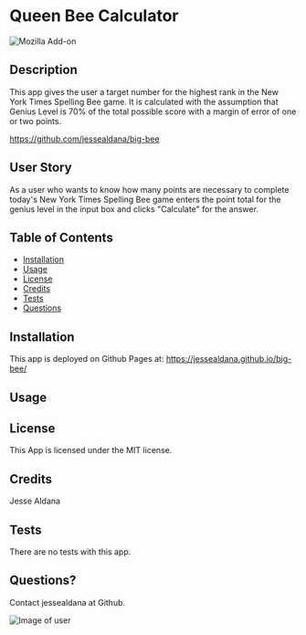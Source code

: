 #  Queen Bee Calculator
  ![Mozilla Add-on](https://img.shields.io/amo/v/blue?color=blue&label=QueenBee%20Calculator&logoColor=white)
  
 ## Description

  This app gives the user a target number for the highest rank in the New York Times Spelling Bee game. It is calculated with the assumption that Genius Level is 70% of the total possible score with a margin of error of one or two points.

  https://github.com/jessealdana/big-bee

 ## User Story

  As a user who wants to know how many points are necessary to complete today's New York Times Spelling Bee game enters the point total for the genius level in the input box and clicks "Calculate" for the answer.   

 
 ## Table of Contents
  * [Installation](#Installation)
  * [Usage](#Usage)
  * [License](#license)
  * [Credits](#credits)
  * [Tests](#tests)
  * [Questions](#questions)

 ## Installation

This app is deployed on Github Pages at:
https://jessealdana.github.io/big-bee/


 ## Usage


 ## License
 
 This App is licensed under the MIT license.

 ## Credits
 
 Jesse Aldana

 ## Tests
 
 There are no tests with this app.

 ## Questions?
 
 Contact jessealdana at Github.
 
 ![Image of user](https://avatars0.githubusercontent.com/u/61436744?v=4)
